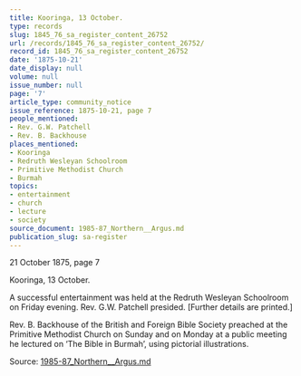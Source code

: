 ```yaml
---
title: Kooringa, 13 October.
type: records
slug: 1845_76_sa_register_content_26752
url: /records/1845_76_sa_register_content_26752/
record_id: 1845_76_sa_register_content_26752
date: '1875-10-21'
date_display: null
volume: null
issue_number: null
page: '7'
article_type: community_notice
issue_reference: 1875-10-21, page 7
people_mentioned:
- Rev. G.W. Patchell
- Rev. B. Backhouse
places_mentioned:
- Kooringa
- Redruth Wesleyan Schoolroom
- Primitive Methodist Church
- Burmah
topics:
- entertainment
- church
- lecture
- society
source_document: 1985-87_Northern__Argus.md
publication_slug: sa-register
---
```


21 October 1875, page 7

Kooringa, 13 October.

A successful entertainment was held at the Redruth Wesleyan Schoolroom on Friday evening.  Rev. G.W. Patchell presided.   [Further details are printed.]

Rev. B. Backhouse of the British and Foreign Bible Society preached at the Primitive Methodist Church on Sunday and on Monday at a public meeting he lectured on ‘The Bible in Burmah’, using pictorial illustrations.

Source: [1985-87_Northern__Argus.md](/downloads/markdown/1985-87_Northern__Argus.md)
